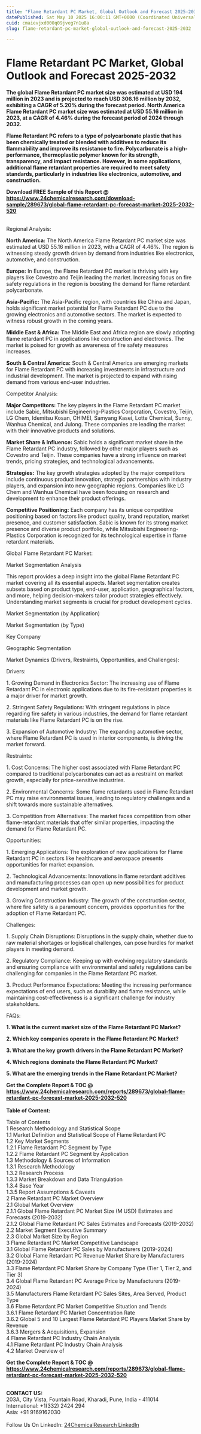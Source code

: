 ```yaml
---
title: "Flame Retardant PC Market, Global Outlook and Forecast 2025-2032"
datePublished: Sat May 10 2025 16:00:11 GMT+0000 (Coordinated Universal Time)
cuid: cmaievjxd000q09jveg7n1u8a
slug: flame-retardant-pc-market-global-outlook-and-forecast-2025-2032

---
```


# Flame Retardant PC Market, Global Outlook and Forecast 2025-2032

<p><strong>The global Flame Retardant PC market size was estimated at USD 194 million in 2023 and is projected to reach USD 306.16 million by 2032, exhibiting a CAGR of 5.20% during the forecast period. North America Flame Retardant PC market size was estimated at USD 55.16 million in 2023, at a CAGR of 4.46% during the forecast period of 2024 through 2032.</strong></p><p>
</p><p><strong>Flame Retardant PC refers to a type of polycarbonate plastic that has been chemically treated or blended with additives to reduce its flammability and improve its resistance to fire. Polycarbonate is a high-performance, thermoplastic polymer known for its strength, transparency, and impact resistance. However, in some applications, additional flame retardant properties are required to meet safety standards, particularly in industries like electronics, automotive, and construction.</strong></p><div><b>Download FREE Sample of this Report @ 
            <a href="https://www.24chemicalresearch.com/download-sample/289673/global-flame-retardant-pc-forecast-market-2025-2032-520">
            https://www.24chemicalresearch.com/download-sample/289673/global-flame-retardant-pc-forecast-market-2025-2032-520</a></b></div><br><p>
Regional Analysis:</p><p>
</p><p><strong>North America:</strong> The North America Flame Retardant PC market size was estimated at USD 55.16 million in 2023, with a CAGR of 4.46%. The region is witnessing steady growth driven by demand from industries like electronics, automotive, and construction.</p><p>
</p><p><strong>Europe:</strong> In Europe, the Flame Retardant PC market is thriving with key players like Covestro and Teijin leading the market. Increasing focus on fire safety regulations in the region is boosting the demand for flame retardant polycarbonate.</p><p>
</p><p><strong>Asia-Pacific:</strong> The Asia-Pacific region, with countries like China and Japan, holds significant market potential for Flame Retardant PC due to the growing electronics and automotive sectors. The market is expected to witness robust growth in the coming years.</p><p>
</p><p><strong>Middle East &amp; Africa:</strong> The Middle East and Africa region are slowly adopting flame retardant PC in applications like construction and electronics. The market is poised for growth as awareness of fire safety measures increases.</p><p>
</p><p><strong>South &amp; Central America:</strong> South &amp; Central America are emerging markets for Flame Retardant PC with increasing investments in infrastructure and industrial development. The market is projected to expand with rising demand from various end-user industries.</p><p>
Competitor Analysis:</p><p>
</p><p><strong>Major Competitors:</strong> The key players in the Flame Retardant PC market include Sabic, Mitsubishi Engineering-Plastics Corporation, Covestro, Teijin, LG Chem, Idemitsu Kosan, CHIMEI, Samyang Kasei, Lotte Chemical, Sunny, Wanhua Chemical, and Julong. These companies are leading the market with their innovative products and solutions.</p><p>
</p><p><strong>Market Share &amp; Influence:</strong> Sabic holds a significant market share in the Flame Retardant PC industry, followed by other major players such as Covestro and Teijin. These companies have a strong influence on market trends, pricing strategies, and technological advancements.</p><p>
</p><p><strong>Strategies:</strong> The key growth strategies adopted by the major competitors include continuous product innovation, strategic partnerships with industry players, and expansion into new geographic regions. Companies like LG Chem and Wanhua Chemical have been focusing on research and development to enhance their product offerings.</p><p>
</p><p><strong>Competitive Positioning:</strong> Each company has its unique competitive positioning based on factors like product quality, brand reputation, market presence, and customer satisfaction. Sabic is known for its strong market presence and diverse product portfolio, while Mitsubishi Engineering-Plastics Corporation is recognized for its technological expertise in flame retardant materials.</p><p>
Global Flame Retardant PC Market:</p><p>
Market Segmentation Analysis</p><p>
</p><p>This report provides a deep insight into the global Flame Retardant PC market covering all its essential aspects. Market segmentation creates subsets based on product type, end-user, application, geographical factors, and more, helping decision-makers tailor product strategies effectively. Understanding market segments is crucial for product development cycles.</p><p>
Market Segmentation (by Application)</p><p>
</p><p>
Market Segmentation (by Type)</p><p>
</p><p>
Key Company</p><p>
</p><p>
Geographic Segmentation</p><p>
</p><p>
Market Dynamics (Drivers, Restraints, Opportunities, and Challenges):</p><p>
Drivers:</p><p>
</p><p>1. Growing Demand in Electronics Sector: The increasing use of Flame Retardant PC in electronic applications due to its fire-resistant properties is a major driver for market growth.</p><p>
</p><p>2. Stringent Safety Regulations: With stringent regulations in place regarding fire safety in various industries, the demand for flame retardant materials like Flame Retardant PC is on the rise.</p><p>
</p><p>3. Expansion of Automotive Industry: The expanding automotive sector, where Flame Retardant PC is used in interior components, is driving the market forward.</p><p>
Restraints:</p><p>
</p><p>1. Cost Concerns: The higher cost associated with Flame Retardant PC compared to traditional polycarbonates can act as a restraint on market growth, especially for price-sensitive industries.</p><p>
</p><p>2. Environmental Concerns: Some flame retardants used in Flame Retardant PC may raise environmental issues, leading to regulatory challenges and a shift towards more sustainable alternatives.</p><p>
</p><p>3. Competition from Alternatives: The market faces competition from other flame-retardant materials that offer similar properties, impacting the demand for Flame Retardant PC.</p><p>
Opportunities:</p><p>
</p><p>1. Emerging Applications: The exploration of new applications for Flame Retardant PC in sectors like healthcare and aerospace presents opportunities for market expansion.</p><p>
</p><p>2. Technological Advancements: Innovations in flame retardant additives and manufacturing processes can open up new possibilities for product development and market growth.</p><p>
</p><p>3. Growing Construction Industry: The growth of the construction sector, where fire safety is a paramount concern, provides opportunities for the adoption of Flame Retardant PC.</p><p>
Challenges:</p><p>
</p><p>1. Supply Chain Disruptions: Disruptions in the supply chain, whether due to raw material shortages or logistical challenges, can pose hurdles for market players in meeting demand.</p><p>
</p><p>2. Regulatory Compliance: Keeping up with evolving regulatory standards and ensuring compliance with environmental and safety regulations can be challenging for companies in the Flame Retardant PC market.</p><p>
</p><p>3. Product Performance Expectations: Meeting the increasing performance expectations of end users, such as durability and flame resistance, while maintaining cost-effectiveness is a significant challenge for industry stakeholders.</p><p>
FAQs:</p><p>
</p><p><strong>1. What is the current market size of the Flame Retardant PC Market?</strong></p><p>
</p><p>
</p><p><strong>2. Which key companies operate in the Flame Retardant PC Market?</strong></p><p>
</p><p>
</p><p><strong>3. What are the key growth drivers in the Flame Retardant PC Market?</strong></p><p>
</p><p>
</p><p><strong>4. Which regions dominate the Flame Retardant PC Market?</strong></p><p>
</p><p>
</p><p><strong>5. What are the emerging trends in the Flame Retardant PC Market?</strong></p><p>
</p>

<div><b>Get the Complete Report & TOC @ 
            <a href="https://www.24chemicalresearch.com/reports/289673/global-flame-retardant-pc-forecast-market-2025-2032-520">
            https://www.24chemicalresearch.com/reports/289673/global-flame-retardant-pc-forecast-market-2025-2032-520</a></b></div><br>
            <b>Table of Content:</b><p>Table of Contents<br />
1 Research Methodology and Statistical Scope<br />
1.1 Market Definition and Statistical Scope of Flame Retardant PC<br />
1.2 Key Market Segments<br />
1.2.1 Flame Retardant PC Segment by Type<br />
1.2.2 Flame Retardant PC Segment by Application<br />
1.3 Methodology & Sources of Information<br />
1.3.1 Research Methodology<br />
1.3.2 Research Process<br />
1.3.3 Market Breakdown and Data Triangulation<br />
1.3.4 Base Year<br />
1.3.5 Report Assumptions & Caveats<br />
2 Flame Retardant PC Market Overview<br />
2.1 Global Market Overview<br />
2.1.1 Global Flame Retardant PC Market Size (M USD) Estimates and Forecasts (2019-2032)<br />
2.1.2 Global Flame Retardant PC Sales Estimates and Forecasts (2019-2032)<br />
2.2 Market Segment Executive Summary<br />
2.3 Global Market Size by Region<br />
3 Flame Retardant PC Market Competitive Landscape<br />
3.1 Global Flame Retardant PC Sales by Manufacturers (2019-2024)<br />
3.2 Global Flame Retardant PC Revenue Market Share by Manufacturers (2019-2024)<br />
3.3 Flame Retardant PC Market Share by Company Type (Tier 1, Tier 2, and Tier 3)<br />
3.4 Global Flame Retardant PC Average Price by Manufacturers (2019-2024)<br />
3.5 Manufacturers Flame Retardant PC Sales Sites, Area Served, Product Type<br />
3.6 Flame Retardant PC Market Competitive Situation and Trends<br />
3.6.1 Flame Retardant PC Market Concentration Rate<br />
3.6.2 Global 5 and 10 Largest Flame Retardant PC Players Market Share by Revenue<br />
3.6.3 Mergers & Acquisitions, Expansion<br />
4 Flame Retardant PC Industry Chain Analysis<br />
4.1 Flame Retardant PC Industry Chain Analysis<br />
4.2 Market Overview of</p>

<div><b>Get the Complete Report & TOC @ 
            <a href="https://www.24chemicalresearch.com/reports/289673/global-flame-retardant-pc-forecast-market-2025-2032-520">
            https://www.24chemicalresearch.com/reports/289673/global-flame-retardant-pc-forecast-market-2025-2032-520</a></b></div><br>

<b>CONTACT US:</b><br>
            203A, City Vista, Fountain Road, Kharadi, Pune, India - 411014<br>
            International: +1(332) 2424 294<br>
            Asia: +91 9169162030 <br><br>
            Follow Us On LinkedIn: <a href="https://www.linkedin.com/company/24chemicalresearch/">24ChemicalResearch LinkedIn</a>